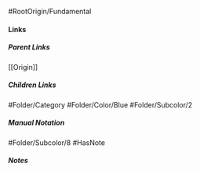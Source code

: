 #RootOrigin/Fundamental
#### Links
##### Parent Links
[[Origin]]
##### Children Links
#Folder/Category
#Folder/Color/Blue
#Folder/Subcolor/2
##### Manual Notation
#Folder/Subcolor/8
#HasNote
##### Notes